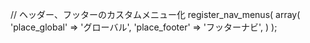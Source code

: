 

// ヘッダー、フッターのカスタムメニュー化
register_nav_menus(
    array(
        'place_global' => 'グローバル',
        'place_footer' => 'フッターナビ',
    )
);
```

